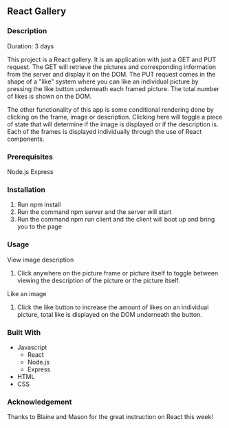 ## React Gallery

### Description

Duration: 3 days

This project is a React gallery. It is an application with just a GET and PUT request. The GET will retrieve the pictures and corresponding information from the server and display it on the DOM. The PUT request comes in the shape of a "like" system where you can like an individual picture by pressing the like button underneath each framed picture. The total number of likes is shown on the DOM.

The other functionality of this app is some conditional rendering done by clicking on the frame, image or description. Clicking here will toggle a piece of state that will determine if the image is displayed or if the description is. Each of the frames is displayed individually through the use of React components.

### Prerequisites

Node.js
Express

### Installation

1. Run npm install
2. Run the command npm server and the server will start
3. Run the command npm run client and the client will boot up and bring you to the page

### Usage

View image description

1. Click anywhere on the picture frame or picture itself to toggle between viewing the description of the picture or the picture itself.

Like an image

1. Click the like button to increase the amount of likes on an individual picture, total like is displayed on the DOM underneath the button.

### Built With

- Javascript
  - React
  - Node.js
  - Express
- HTML
- CSS

### Acknowledgement

Thanks to Blaine and Mason for the great instruction on React this week!
